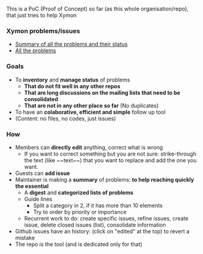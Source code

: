 This is a PoC (Proof of Concept) so far (as this whole organisation/repo), that just tries to help Xymon 

### Xymon problems/issues
- [Summary of all the problems and their status](https://github.com/xymon-monitoring/problem-solving/issues/1)
- [All the problems](https://github.com/xymon-monitoring/problem-solving/issues)

### Goals
- To **inventory** and **manage status** of problems
  -  **That do not fit well in any other repos**
  -  **That are long discussions on the mailing lists that need to be consolidated**
  -  **That are not in any other place so far** (No duplicates)
- To have an  **colaborative, efficient and simple** follow up tool
- (Content: no files, no codes, just issues)

### How
- Members can **directly edit** anything, correct what is wrong
  - If you want to correct something but you are not sure: strike-through the text (like \~\~text\~\~) that you want to replace and add the one you want.  
- Guests can **add issue** 
- Maintainer is making a **summary** of problems: **to help reaching quickly the essential** 
  - A **digest** and **categorized lists of problems** 
  - Guide lines
    - Split a category in 2, if it has more than 10 elements 
    - Try to order by priority or importance
  - Recurrent work to do: create specific issues, refine issues, create issue, delete closed issues (list), consolidate information
- Github issues have an history: (click on "edited" at the top) to revert a mistake 
- The repo is the tool (and is dedicated only for that)

 

